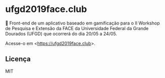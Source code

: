 # ufgd2019face.club

🥉 Front-end de um aplicativo baseado em gamificação para o II Workshop de Pesquisa e Extensão da FACE da Universidade Federal da Grande Dourados (UFGD) que ocorrerá do dia 20/05 a 24/05.

Acesse-o em &lt;https://ufgd2019face.club&gt;.

## Licença

MIT